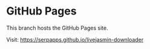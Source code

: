 # GitHub Pages

This branch hosts the GitHub Pages site.

Visit: https://serpapps.github.io/livejasmin-downloader
